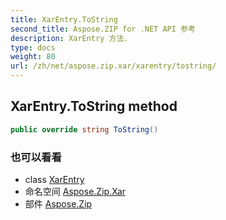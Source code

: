 ```yaml
---
title: XarEntry.ToString
second_title: Aspose.ZIP for .NET API 参考
description: XarEntry 方法. 
type: docs
weight: 80
url: /zh/net/aspose.zip.xar/xarentry/tostring/
---
```

## XarEntry.ToString method

```csharp
public override string ToString()
```

### 也可以看看

* class [XarEntry](../)
* 命名空间 [Aspose.Zip.Xar](../../xarentry/)
* 部件 [Aspose.Zip](../../../)


